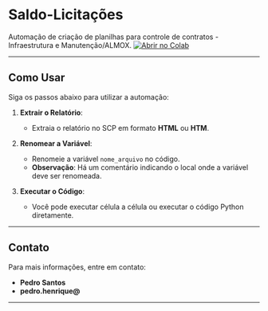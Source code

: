 # Saldo-Licitações

Automação de criação de planilhas para controle de contratos - Infraestrutura e Manutenção/ALMOX.
[![Abrir no Colab](https://colab.research.google.com/assets/colab-badge.svg)](https://colab.research.google.com/github/pedrossntos/saldo-licitacoes/blob/main/saldo_licitacoes.ipynb)

---

## Como Usar

Siga os passos abaixo para utilizar a automação:

1. **Extrair o Relatório**:
   - Extraia o relatório no SCP em formato **HTML** ou **HTM**.

2. **Renomear a Variável**:
   - Renomeie a variável `nome_arquivo` no código. 
   - **Observação**: Há um comentário indicando o local onde a variável deve ser renomeada.

3. **Executar o Código**:
   - Você pode executar célula a célula ou executar o código Python diretamente.

---

## Contato

Para mais informações, entre em contato:
- **Pedro Santos**
- **pedro.henrique@**
---

